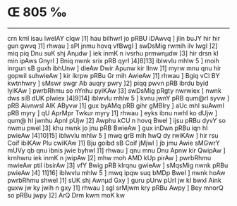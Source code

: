 # Œ 805 ‰
---
crn kml isau lweIAY cIqw ]1] hau bilhwrI jo pRBU iDAwvq ] jlin
buJY hir hir gun gwvq ]1] rhwau ] sPl jnmu hovq vfBwgI ] swDsMig
rwmih ilv lwgI ]2] miq piq Dnu suK shj Anµdw ] iek inmK n
ivsrhu prmwnµdw ]3] hir drsn kI min ipAws GnyrI ] Bniq nwnk
srix pRB qyrI ]4]8]13] iblwvlu mhlw 5 ] moih inrgun sB guxh
ibhUnw ] dieAw Dwir Apunw kir lInw ]1] myrw mnu qnu hir gopwil
suhwieAw ] kir ikrpw pRBu Gr mih AwieAw ]1] rhwau ] Bgiq vCl BY
kwtnhwry ] sMswr swgr Ab auqry pwry ]2] piqq pwvn pRB ibrdu byid
lyiKAw ] pwrbRhmu so nYnhu pyiKAw ]3] swDsMig pRgty nwrwiex ] nwnk
dws siB dUK plwiex ]4]9]14] iblwvlu mhlw 5 ] kvnu jwnY pRB
qum@rI syvw ] pRB AivnwsI AlK AByvw ]1] gux byAMq pRB gihr gMBIry ]
aUc mhl suAwmI pRB myry ] qU AprMpr Twkur myry ]1] rhwau ] eyks ibnu
nwhI ko dUjw ] qum@ hI jwnhu ApnI pUjw ]2] Awphu kCU n hovq BweI ]
ijsu pRBu dyvY so nwmu pweI ]3] khu nwnk jo jnu pRB BwieAw ] gux inDwn
pRBu iqn hI pwieAw ]4]10]15] iblwvlu mhlw 5 ] mwq grB mih hwQ
dy rwiKAw ] hir rsu Coif ibiKAw Plu cwiKAw ]1] Bju goibd sB Coif
jMjwl ] jb jmu Awie sMGwrY mUVy qb qnu ibnis jwie byhwl ]1] rhwau ]
qnu mnu Dnu Apnw kir QwipAw ] krnhwru iek inmK n jwipAw ]2] mhw
moh AMD kUp pirAw ] pwrbRhmu mwieAw ptil ibsirAw ]3] vfY Bwig pRB
kIrqnu gwieAw ] sMqsMig nwnk pRBu pwieAw ]4] 11]16] iblwvlu mhlw
5 ] mwq ipqw suq bMDp BweI ] nwnk hoAw pwrbRhmu shweI ]1] sUK shj
Awnµd Gxy ] guru pUrw pUrI jw kI bwxI Aink guxw jw ky jwih n gxy ]1]
rhwau ] sgl srMjwm kry pRBu Awpy ] Bey mnorQ so pRBu jwpy ]2] ArQ
Drm kwm moK kw
####
